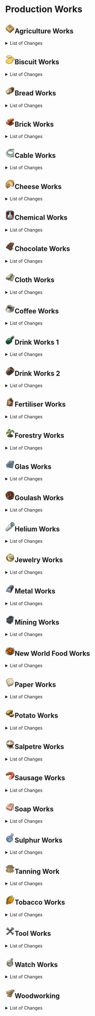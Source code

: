 # Production Works

## <img src="./doc/production_works/icon_ornamental_category_agriculture.png" alt="If you are reading this, there is an error." width="30" />Agriculture Works

<details><!-- List of Changes-->
<summary>List of Changes</summary>

- <details><!-- Some items for agriculture will be adapted. -->
  <summary>Some items for agriculture will be adapted.</summary>

  - <details><!-- Old world plant specialists -->
    <summary>Old world plant specialists</summary>

    - Cosmo Castelli, pioneer of agricultural science:
      - Has a new icon.
      - Only increases productivity by +50%.
      - Increases the required labour force by +50%.
      - Reduces the required number of modules by -25%.
      - Provides potato fertility.

    - Yvonne the Freedwoman:
      - Increases the required labour by +30%.
      - Reduces the required number of modules by -15%.
      - Provides grape fertility.
      - Affects all Old World crop farms.

    - Experienced planter:
      - Only increases productivity by +30%.
      - Increases the required labour force by +20%.
      - Reduces the required number of modules by -10%.
      - Provides hop fertility.
      - Affects all Old World crop farms.

    - Vegetable Farmer:
      - Increases productivity by +20%.
      - Increases the required labour force by +10%.
      - Reduces the required number of modules by -5%.
      - Provides pepper fertility.
      - Affects all Old World crop farms.

    - Cultivator:
      - Provides grain fertility.
      - Affects all useful plant farms in the Old World.

    - The following items will be removed:
      - Alexander Hancock, Father of the Potato.
      - Award-winning producer.
      - Sunny Settler.
      - Vintner.
      - Farmer.
      - Winemaker.
      - Arable farmer.
    </details>

  - <details><!-- New World Plant Specialists -->
    <summary>New World Plant Specialists</summary>

    - Dr Ali Al-Zahir, Botanical Director:
      - Increases productivity by +50% only.
      - Increases the required labour force by +50%.
      - Reduces the required number of modules by -25%.
      - Provides tobacco fertility.

    - Mrs Brown the farmer:
      - Increases the required labour by +30%.
      - Reduces the required number of modules by -15%.
      - Provides cotton fertility.
      - Affects all the New World's crop farms.

    - Soil Scientist:
      - Only increases productivity by +30%.
      - Increases the required labour force by +20%.
      - Reduces the required number of modules by -10%.
      - Provides cocoa fertility.
      - Affects all the New World's crop farms.

    - Farmer:
      - Increases productivity by +20%.
      - Increases the required labour force by +10%.
      - Reduces the required number of modules by -5%.
      - Provides rubber fertility.
      - Affects all New World crop farms.

    - Harvester:
      - Provides corn fertility.
      - Affects all New World crop farms.

    - The following items are removed:
      - Horticulturist Hermann.
      - Arborist.
      - Tree Surgeon.
      - Picker.
    </details>

  - <details><!-- Enbesa plant specialists -->
    <summary>Enbesa plant specialists</summary>

    - Calla Lily from the blooming desert:
      - Increases productivity by +50%.
      - Increases the required labour force by +50%.
      - Reduces the required number of modules by -25%.

    - Yebeba's Robust Greenhouse:
      - Increases productivity by +40%.
      - Increases the required labour force by +30%.
      - Reduces the required number of modules by -15%.
      - Provides hibiscus fertility.

    - Mosquito net:
      - Increases productivity by +30%.
      - Increases the required labour force by +20%.
      - Reduces the required number of modules by -10%.
      - Provides spice fertility.

    - Birdhouse:
      - Increases productivity by +20%.
      - Increases the required labour force by +10%.
      - Reduces the required number of modules by -5%.
      - Provides teff fertility.
    </details>

  - <details><!-- Animal specialists -->
    <summary>Animal specialists</summary>

    - Mark van der Mark, breeder of shepherd dogs:
      - Increases productivity by only +50%.
      - Increases the required labour force by +50%.
      - Reduces the required number of modules by -25%.
      - Does not produce any additional alpaca wool.

    - Rodrigo the Ranchero:
      - Increases productivity by +40%.
      - Reduces maintenance costs by -40%.
      - Does not produce any additional beef.

    - Cattle farmer:
      - Increases productivity by +30%.
      - Reduces labour costs by -30%.

    - Herdsman:
      - Increases productivity by +20%.
      - Reduces the labour force by -20%.
    </details>

  - <details><!-- Enbesa Animal specialists -->
    <summary>Enbesa Animal specialists</summary>

    - Loving herdsman:
      - Increases productivity by +30%.
      - Reduces the required number of modules by -25%.
      - Also contributes to the goat farm.

    - Pasture Expert:
      - Increases productivity by +20%.
      - Reduces the labour force by -20%.
      - Does not produce any additional goat milk.
    </details>

  - <details><!-- Agricultural machinery -->
    <summary>Agricultural machinery</summary>

    - The golden harvester of the future:
      - Is now called = Advanced Harvester.
      - Increases productivity by +50%.
      - Increases maintenance costs by +50%.
      - No longer produces gold.

    - Patented steel seed drill:
      - Is now called = Steel Wonder Plough.
      - Reduces labour by -25%.

    - Tilting plough:
      - Reduces the labour by -15%.

    - Coulter plough:
      - Has a new icon.
      - Reduces the labour by -10%.
    </details>

  - <details><!-- Veterinary medicine -->
    <summary>Veterinary medicine</summary>

    - A remedy:
      - Is now Legendary.
      - Is now produced by Nate in the Arctic.
      - If already identified, it can be researched further.
      - Increases productivity by +50%.

    - Celestial Anthrax Vaccine:
      - Reduces maintenance costs by -25%.

    - Animal antibiotics:
      - Increases productivity by +35%.
      - Reduces maintenance costs by -15%.

    - Vitamin supplements:
      - Has a new icon.
      - Increases productivity by +25%.
      - Reduces maintenance costs by -10%.
    </details>

  - <details><!-- Feeding places -->
    <summary>Feeding places</summary>

    - Fabulous feeding place:
      - Increases productivity by +40%.
      - Increases maintenance costs by +25%.

    - Beautiful feeding place:
      - Increases productivity by +35%.
      - Increases maintenance costs by +15%.

    - Feeding area:
      - Increases productivity by +25%.
      - Increases maintenance costs by +10%.
    </details>

  </details>

</details>

## <img src="./doc/production_works/icon_cookie.png" alt="If you are reading this, there is an error." width="30" />Biscuit Works

<details><!-- List of Changes-->
<summary>List of Changes</summary>

- ‘Biscuits’ are now made from flour + suet + eggs, + 1 of the following:
  - Citrus.
  - Cinnamon.
  - Jam.
  - Chocolate.

- A transition buff is active on the factories.
  - The factories produce without the new inputs.
  - The buff expires after 60 minutes.
  - During its duration, you should adapt your economy to the changes.

</details>

## <img src="./doc/production_works/icon_bread.png" alt="If you are reading this, there is an error." width="30" />Bread Works

<details><!-- List of Changes-->
<summary>List of Changes</summary>

- ‘Bread’ now requires ‘Salt’ to produce.
  - There is an alternative recipe that also uses olives.

- A transition buff is active on the factories.
  - The factories produce without the new inputs.
  - The buff expires after 60 minutes.
  - During its duration, you should adapt your economy to the changes.

- An industrial bakery is available (the same as in ‘Industrial Low Tier Production’, only slightly adapted).
  - The normal bakery can no longer benefit from electricity.
- An Industrial Mill is available (The same as in ‘Industrial Low Tier Production’, only slightly customised).
  - The normal mill can no longer benefit from electricity.

- Some items for bakeries will be customised.

  - Marie-Antoine, Patissier Royale:
    - Increases the input of flour by + 2/1.
    - Produces an additional 2/1 of the respective factory output.

  - Pâtissier Patrice:
    - Now additionally produces biscuits 1/5.

  - Cake artist:
    - Reduces the labour force by -30%.
    - No longer produces chocolate.

  - Baker:
    - No longer exchanges flour for wheat.
    - Increases productivity by +10%.
    - Reduces required labour by -10%.
    - Reduces maintenance costs by -10%.

</details>

## <img src="./doc/production_works/icon_bricks.png" alt="If you are reading this, there is an error." width="30" />Brick Works

<details><!-- List of Changes-->
<summary>List of Changes</summary>

- An industrial brickworks is available (the same as in ‘Industrial Low Tier Production’, only slightly adapted).
  - The normal brickworks can no longer benefit from electricity.

- The brickworks now needs coal to fire the bricks.
  - The Industrial Brickworks, on the other hand, needs electricity instead of coal.

- The concrete factory also needs ‘quartz sand’ for the reinforced concrete.

- A coal mine is provided as an early source of coal.
- A clay mine is provided as a late clay source.

- Some items for the brickworks/concrete works are adapted.

  - Francois Thorne, magnate of the construction industry:
    - Now produces 5/1 of the respective factory outputs instead of wood veneer.
    - Labour is no longer exchanged.
    - Now also affects Brickworks and Concrete Plants in the New World.

  - Gerhard the Architect:
    - Additionally reduces maintenance costs by -40%.
    - No more electricity is provided.

  - Foreman:
    - Additionally reduces labour by -30%.
    - Increases productivity by +30%.
    - No additional steel beams are produced.

</details>

## <img src="./doc/production_works/icon_electric_cable_3.png" alt="If you are reading this, there is an error." width="30" />Cable Works

<details><!-- List of Changes-->
<summary>List of Changes</summary>

- ‘Power cables’ can now be produced in the Old World.
- ‘Power cables’ have been added as a construction cost for some buildings.
- ‘Power cables’ are now required when crafting telephones, lifts and some of Nate's items.

- Some items for Light Bulb Factory / Phonograph Factory / Telephone Factory / Fan Factory will be adjusted.

  - Telephone and phonograph factories no longer count as carpentry workshops.

  - Prof Ram Devi, Head of Electricity:
    - Now generates 5/1 power cables instead of his previous additional one.
    - Now includes ‘Telephone Factory’ instead of ‘Chemical Factory: Film Reels’.

  - Johan the Inventor:
    - Now influences the same factories as Devi.
    - No longer exchanges wood veneer for planks.
    - Increases the input of glass / wood veneer / aluminium profiles by + 1/1 (input depends on the influenced factory)
    - Produces 1/1 of the respective factory output additionally.

  - Science genius:
    - Now influences the same factories as Devi.
    - Increases productivity by +30%.
    - No additional filaments are produced.
    - No more labour is exchanged.

  - Physicist:
    - Now influences the same factories as Devi.

  - Electrician:
    - You now influence the same factories as Devi.

</details>

## <img src="./doc/production_works/icon_sheep_cheese.png" alt="If you are reading this, there is an error." width="30" />Cheese Works

<details><!-- List of Changes-->
<summary>List of Changes</summary>

- ‘Cheese’ now requires ‘Salt’ for production.
  - There is an alternative recipe that uses additional herbs.

- An Industrial Dairy is available (The same as from ‘Industrial Low Tier Production’, only slightly adapted).
- An industrial cheese dairy is available (the same as in ‘Industrial Low Tier Production’, only slightly adapted).
  - The normal cheese dairy can no longer benefit from electricity

- When the mod **Milk from Cattle Farm (Lion053)** is active:
  - The New World Cattle Farm now produces milk without electricity, even if the ‘Rise of the New World’ DLC is active

- Some items for cheese dairies will be adjusted.

  - The thermometer items now affect the cheese dairies.

  - ‘Kitchen assistant’ became ‘Cheese master Manuela’
    - She increases the input of milk by + 2/1.
    - She produces an additional +2/1 cheese.

</details>

## <img src="./doc/production_works/icon_multifactory_chemistry_sa.png" alt="If you are reading this, there is an error." width="30" />Chemical Works

<details><!-- List of Changes-->
<summary>List of Changes</summary>

- ‘Paints and colours’ now require resin + ethanol + pigments for production.
  - Pigments are now produced directly in the ore mine (ores are no longer required in the game).
  - The ‘Laboratory: Pigments’ has now become ‘Chemical Factory: Paints and Colours’.
    - It requires rubber + ethanol + pigments.

- The ‘Laboratory: Fire Extinguisher’ has now become ‘Arsenal: Fire Extinguisher’.

- ‘Lemonade’ is now produced without ‘Saltpetre’.

- ‘Souvenirs’ now require ‘Celluloid’ instead of ‘Cotton’ and ‘Camphor’.

- ‘Typewriters’ now also require ‘Celluloid’.

- ‘Toys’ now also require ‘Celluloid’.

- ‘Billiard tables’ now additionally require ‘varnish and colours’.

- ‘Electric motors’ are now produced without ‘celluloid’.

- ‘Fans’ now also require ‘Celluloid’.

- ‘Scooters’ now also require ‘Aluminium profiles’.

- The ‘Mineralogist’ item now also produces ‘Pigments’.

- The production quantity ratios have been adjusted.

- Some items for chemical factories / production lines / manufactories will be adjusted.

  - Get rich quicker, Volume VIII: Get rid of the sand in the gears!
    - Is now called = Operating instructions: Optimised processes.
    - Affects all chemical plants/production lines/manufactories
    - Increases productivity by +50%.
    - Reduces labour by -25%.
    - Reduces maintenance costs by -25%.

  - Double redundancy:
    - Is now called = operating instruction: failover.
    - Affects all chemical plants/production lines/manufactories
    - Increases productivity by +40%.
    - Increases maintenance costs by +40%.
    - Increases the probability of fire by +40%.

  - Get rich quicker, Volume IV: Night operation:
    - Now means = operating instructions: night shift.
    - Affects all chemical plants/production lines/manufactories
    - Increases productivity by +30%.
    - Increases the labour force by +30%.
    - Increases the probability of rebellion by +30%.

  - Re-merge:
    - Influences All Chemical Factories
    - Increases productivity by +40%.
    - Increases the labour force by +20%.
    - Increases maintenance costs by +20%.
    - Produces an additional 1/4 of the respective factory output.

  - The following items will be removed:
    - Get Rich Quicker, Volume VII: Machine Men
    - Get Rich Quicker, Volume IV: No Crap
    - Get rich quicker, Volume IX: Performance pays off

</details>

## <img src="./doc/production_works/icon_chocolate.png" alt="If you are reading this, there is an error." width="30" />Chocolate Works

<details><!-- List of Changes-->
<summary>List of Changes</summary>

- Investors now need ‘pralines’ instead of ‘chocolate’
  - ‘Chocolates’ are made from ‘Chocolate’ + ‘Jam’ + ‘Honeycomb’ (formerly ‘Beeswax’) + ‘Rum’.

- ‘Atole’ now also requires ‘Cinnamon’ + ‘Chocolate’

- Some items for Chocolate Factory / Ice Cream Factory / Atole Factory will be adjusted.

  - Telephone and Phonograph factories no longer count as carpentry workshops.

  - Gennaro Garibaldi, Her Majesty's Chocolatier:
    - Now affects Chocolate Manufactory.
    - Now influences Atole Factory.
    - No longer influences Kitchen.
    - Increases the input of cocoa / chocolate by + 1/1 (input depends on the influenced factory)
    - Produces 1/1 of the respective factory output additionally.

  - Charlotte the chocoholic:
    - Now influences chocolate factory.
    - Now influences Atole factory.
    - No longer affects Kitchen.
    - Also reduces maintenance costs by -40%.

  - Quality Chocolatier:
    - Now affects Ice Cream Factory.
    - Now affects Chocolate Factory.
    - Now affects Atole Factory.
    - Additionally reduces maintenance costs by -30%.
    - Additionally increases productivity by +30%
    - No longer exchanges inputs.
    - No longer produces additional goods.

</details>

## <img src="./doc/production_works/icon_cloth.png" alt="If you are reading this, there is an error." width="30" />Cloth Works

<details><!-- List of Changes-->
<summary>List of Changes</summary>

- New product ‘woollen fabric’, is made from wool/alpaca wool.
  - ‘Wool fabric’ is now required for the manufacture of various products.
    - Work clothes.
    - Suits (Mod).
    - Uniforms (Mod).
    - Toys.
    - Ponchos

- New product ‘Sewing thread’, made from flax/alpaca wool.
  - ‘Sewing thread’ is now necessary for the production of various products.
    - Work clothes.
    - Sails.
    - Suits (Mod).
    - Uniforms (mod).
    - Fur coats.
    - Leather boots.
    - Tailored suits.
    - Toys.
    - Ponchos.
    - Melons.
    - Costumes.
    - Footballs.
    - Robes.
    - Carpets.
    - Chronicles.

- A transition buff is active on the factories.
  - The factories produce without the new inputs.
  - The buff expires after 60 minutes.
  - During its duration, you should adapt your economy to the changes.

- Sails are now made from linen.
  - Linen is made from hemp in the Old World (Jacob's linen weaving mill is adapted)

- The needs of the population are adapted.
  - Farmers need wool instead of work clothes.
  - Craftsmen need work clothes instead of fur coats.
  - Fur coats are now a quality of life need for craftsmen.
  - Melons are now a quality of life need for artisans.
  - Investors now also need fur coats.
  - Tailor-made suits are now a quality of life need for investors.
  - Artistas now need additional costumes.

- Some items for clothing will be customised.

  - Looms
    - Now only affects cloth producers, not cloth consumers.

  - Cristobal Taffeta, Czar of Fashion:
    - Now only creates ‘custom suits’ 1/5 extra.

  - Mariana the Master Stylist:
    - Now generates ‘work clothes’ 1/5.
    - When Jacob's ‘Suits’ are in play, they are generated in addition to ‘Workwear’.
      - Both then run at 1/10.

  - Modiste:
    - Wool cloth is swapped for cotton cloth.

  - Hatter:
    - +1 ‘Felt’ is consumed.
    - Produce +1 ‘Melons’.
    - No more felt is exchanged for wool.

  - Lady Jane Smythe, Queen of Haute Couture:
    - Now influences dressmaker's shop instead of costume shop.
    - Also influences embroidery.
    - Now only produces ‘Costumes’ 1/5 additionally.

  - Lily the Fashion Designer:
    - Increases productivity by +40%.
    - Now produces ponchos at 1/5.
    - Additionally affects embroidery.
    - Now only creates ‘Costumes’ 1/5 extra.
    - No longer reduces the required labour force.

  - Couturière:
    - Wool fabric is exchanged for linen.

  - Costume Maker:
    - Increases productivity by +30%.
    - Now produces cotton fabric 1/5.
    - Now also influences the tailoring business.
    - No longer exchanges cotton fabric for wool.

  - Franke the fashion guru:
    - Now exchanges ‘cotton fabric’ for ‘woollen fabric’.
    - Now swaps ‘skins’ for

</details>

## <img src="./doc/production_works/icon_coffe_cup.png" alt="If you are reading this, there is an error." width="30" />Coffee Works

<details><!-- List of Changes-->
<summary>List of Changes</summary>

- There are now 2 different types of coffee.
  - ‘Coffee (light roast)’ is roasted in the New World. It is consumed by the local population.
  - ‘Coffee (Dark Roast)’ is roasted in the Old World. It is consumed by the local and Arctic population.

- A transition buff is active on the factories.
  - The factories produce without the new inputs.
  - The buff expires after 60 minutes.
  - During its duration, you should adapt your economy to the changes.

- Coffee roasters now have a running time of 120 seconds. Every cycle, 4 tonnes of coffee beans/malt + 1 cotton cloth/wool = 4 tonnes of coffee.

- With **Coffee and Tobacco in Enbesa (Taludas)**, 4 tonnes of coffee beans +1 linen = 4 tonnes of coffee. However, the New World variety.
  - The elders now consume coffee as a luxury.

- Some items are adjusted for coffee.

  - Fernando de Faro, coffee lover:
    - Influenced houses give 5 influence.
    - Coffee gives +10 income, +10 happiness and +2 population.
    - Now reduces the consumption of coffee by 50%.
    - All changes are only active if Faro is unique.

  - Marco de la Mocha, sommelier of coffee:
    - Instead of 1/2 coffee beans, he now produces 1/1 of the respective roaster.

  - Cecilia the coffee engineer:
    - Now reduces the required labour by -20%.
    - She no longer produces additional chocolate.

  - Bean Grinder:
    - Now reduces the required maintenance cost by -30%.
    - No longer replaces labour.

  - Cola Mola Wola machine:
    - Now produces 1/5 lemonade instead of coffee.

</details>

## <img src="./doc/production_works/icon_beer_2.png" alt="If you are reading this, there is an error." width="30" />Drink Works 1

<details><!-- List of Changes-->
<summary>List of Changes</summary>

- An industrial distillery is available (the same as in ‘Industrial Low Tier Production’, only slightly adapted).
  - The normal distillery can no longer benefit from electricity.
- An Industrial Beer Brewery is available (The same as from ‘Industrial Low Tier Production’, only slightly customised).
  - The normal brewery can no longer benefit from electricity.

- Schnapps and Beer now need clay **OR** glass to produce.
  - A clay sink has been added for the farmers' Schnapps production. It is placed on a clay deposit and can be upgraded to a clay pit from worker onwards.
  - As before, glass will only be unlocked from craftsmen onwards, until then clay must be used.
  - Recipes with glass are available for the new world when **Jakobs New World Cities** is active.

- Schnapps in the new world is now made from bananas instead of potatoes.
- Beer in the new world now uses herbs instead of grain.

- Mezcal has been replaced by liqueur.
  - Liqueur is made from brandy + sugar + citrus fruits.

- Beer is now also consumed as a luxury by engineers and investors.
  - The consumption of labourers and craftsmen has been reduced.

- Some items for liquor and beer have been adjusted.

  - Brew kettle:
    - Epic only gives +40% productivity.
    - Rare only gives +35% productivity.
    - Unusual only gives +25% productivity.

  - Brother Hilarius, master of the art of brewing:
    - No longer influences distilleries.
    - Increases the consumption of hops and herbs by +2/1.
    - Produces an additional 2/1 beer.
    - No longer produces rum.

  - Master Brewer Bill:
    - No longer affects distilleries.
    - No longer reduces the risk of riots.
    - No longer supplies electricity.
    - Increases productivity by +40%.
    - Now produces rum 1/5

  - Award-winning brewer:
    - Increases productivity by +30%.

  - Sir Lewis Brindley, chemist with brains:
    - Increases consumption of potatoes, bananas and booze by +2/1.
    - Produces 2/1 more schnapps/liquor.

  - Distiller:
    - Is now Epic.
    - No longer affects a brewery.
    - Increases productivity by +40%.
    - Now produces 1/5 ethanol.

  - Moonshiner:
    - Is now Rare.
    - Only affects distilleries and liqueur factories.
    - Reduces the labour force by -30%.

  - Enbesan Envoy:
    - Influences hacienda breweries instead of mezcal dispensaries.

</details>

## <img src="./doc/production_works/icon_flotsam.png" alt="If you are reading this, there is an error." width="30" />Drink Works 2

<details><!-- List of Changes-->
<summary>List of Changes</summary>

- Rum, sparkling wine and cognac now require barrels for production.
- Cooperages have been added for the Old and New World.
  - Barrels are made from planks + steel.
    - Alternatively, you can use cherry wood planks or wanza planks to get more barrels per cycle.

- Rum is now also consumed by investors as a luxury.
  - Consumption by craftsmen and engineers has been reduced.

- Cognac has been given a new icon.

- Some items for sparkling wine / rum / cognac have been adjusted.

  - Brewing kettles:
    - Now also affects Cognac Manufactory

  - Mme Elise ‘the nose’ Bouquet:
    - Increases the consumption of grapes/sugar cane/potatoes by +2/1.
    - Produces an additional 2/1 of the respective factory output.

  - Sommelier Raymond:
    - Now produces Mezcal 1/5.

  - Respected oenologist:
    - Increases productivity by +30%.
    - Reduces the labour force by -30%.

</details>

## <img src="./doc/production_works/icon_fertilizer_good.png" alt="If you are reading this, there is an error." width="30" />Fertiliser Works

<details><!-- List of Changes-->
<summary>List of Changes</summary>

- ‘Dung’ now also requires ‘potash’ for production.
  - Potash is made from wood in an ash house.

- Some dung items will be adjusted.

  - The ‘farmer's dolt’ cigar roller:
    - Is now called = superphosphate fertiliser.
    - Has a new icon.
    - Increases productivity by +100%.
    - Increases the required modules by +50%.
    - No longer produces cigars.

  - Superphosphate fertiliser:
    - Is now called = artificial fertiliser.
    - Has a new icon.

  - Artificial fertiliser:
    - Is now called = wood ash.
    - Has a new icon.

  - Wood ash:
    - Is now called = Simple fertiliser.
    - Has a new icon.

</details>

## <img src="./doc/production_works/icon_fertile_lands.png" alt="If you are reading this, there is an error." width="30" />Forestry Works

<details><!-- List of Changes-->
<summary>List of Changes</summary>

- Caribou meat’ is now called = ‘vanision’
- ‘Bear furs’ are now called = ‘Exotic furs’

- All forestry operations now require 80% of their radius as free area to produce at 100%.
  - This can lead to a drop in production for existing hunting lodges and charcoal burners!

- <details><!-- Some items for forestry will be adjusted. -->
  <summary>Some items for the forestry will be customised</summary

  - <details><!-- Lumberjack / charcoal burner items -->
    <summary>Lumberjack / Charcoal Burner Items</summary>

    - Ursula Green, guardian of the forests:
      - No longer reduces forest areas.
      - No longer affects a hunting lodge.
      - Produces 1/5 resin.

    - Miss Rodriguez the Conservationist:
      - Reduces the labour force by -40%.
      - No longer produces cotton.

    - Park Keeper:
      - Now additionally influences all lumberjack huts.
      - Produces 1/5 hides instead of rubber.

    - Sawing
      - Vincent sawing machine:
        - Increases productivity by +40%.
        - Reduces the required forest area by -25%
        - Now also affects all charcoal mills.

      - Two-man saw:
        - Reduces the required forest area by -15%
        - Now also affects all charcoal burners.

      - Bow saw:
        - Reduces the required forest area by -10%
        - Now also affects all charcoal burners.
    </details>

  - <details><!-- Hunting cabin Items -->
    <summary>Hunting cabin items</summary>

    - Steen, the wild frontiersman:
      - Is now Legendary.
      - Increases productivity by +50%.
      - Produces 1/5 game meat instead of beef.

    - Experienced Huntress:
      - Is now Epic
      - Increases productivity by +40%.
      - Reduces the labour force by -40%
      - No longer produces wool.

    - Trapper:
      - Is now Rare
      - Increases productivity by +30%.
      - Now produces an additional 1/5 wool.

    - Poacher:
      - Is now Uncommon
      - Increases productivity by +20%.

    - Elinor the Deer Pusher:
      - Now only affects the Jaguar Hunting Lodge (Requires the mod ‘Mayabeque’)
      - Now produces an additional 1/1 hides.

    - Traps:
      - Marten Mutilator:
        - Reduces the required forest area by -25%
        - No longer reduces required labour.

      - Trapping iron:
        - Reduces the required forest area by -15%
        - No longer reduces the required labour force.

      - Trap:
        - Reduces the required forest area by -10%
    </details>

  - <details><!-- Orchard Items -->
    <summary>Orchard Items</summary>

    - Pollination method:
      - Increases productivity by +50%.
      - Increases labour by +50%.
      - No longer reduces forest area.

    - Cross-species transplantation:
      - Increases productivity by +40%.
      - Reduces maintenance costs by -40%.
      - No longer reduces forest area.

    - Optimised pruning:
      - Increases productivity by +30%.
      - Reduces labour costs by -30%.
      - No longer reduces forest area.

    - The following items will be removed:
      - Get rich quicker, Volume I: No damage for profit
      - Get rich quicker: Volume II: Is the banana really crooked?
      - Get Rich Quicker, Volume III: Practical Polyculture

    - Pruning shears:
      - Teutonic technical cutting tool:
        - Reduces required forest area by -25%
        - Now affects all tree nurseries.

      - Druid's Sickle:
        - Increases productivity by +35%
        - Reduces the required forest area by -15%
        - Now affects all nurseries.

      - Industrial Hippe:
        - Increases productivity by +25%
        - Reduces the required forest area by -10%
        - Now affects all tree nurseries.
    </details>

  - <details><!-- Zoo / Museum Buffs -->
    <summary>Zoo / Museum Buffs.</summary>

    - Park: Miombo woodlands:
      - Only affects all lumberjack huts and all charcoal kilns.

    - Park: Rainforest:
      - Now only affects all lumberjack huts and all charcoal kilns.
      - Reduces the required forest area by -10%.

    - Exhibition: Origin of Mankind:
      - Only affects all Fishing Huts, Hunting Huts and orchards.
      - Reduces the required forest area by -10%.

    - Exhibition: Bronze Age:
      - Only affects all quarries and all orchards.
      - Reduces the required forest area by -10%.
      </details>

  </details>

</details>

## <img src="./doc/production_works/icon_glass.png" alt="If you are reading this, there is an error." width="30" />Glas Works

<details><!-- List of Changes-->
<summary>List of Changes</summary>

- Glass’ now also requires “potash” and “coal”.
  - Potash is produced from wood in an ash house.

- A transition buff is active on the factories.
  - The factories produce without the new inputs.
  - The buff expires after 60 minutes.
  - During its duration, you should adapt your economy to the changes.

- An advanced glassworks is available (the same as from ‘Industrial Low Tier Production’, only slightly adapted).
- The Advanced Glassworks requires ‘Soda’ instead of ‘Potash’
  - Soda ash is made from salt, sulphur, coal and lime.
    - Sulphur is a new product that can be obtained from sulphur roasters that are built next to mines.
    - Lime is a name change from cement.
      - Lime is now produced as a by-product of pearl farming.
    - Salt can now be extracted in the old world.
- The Advanced Glassworks requires electricity instead of coal

- Shampoo, lemonade and perfume now require additional glass for production.

- Light bulbs are now a quality of life requirement for workers' and craftsmen's row houses (Jacob's Mod building).
- Glasses are now a quality of life requirement for craftsmen.

- Some items for spectacles / glass are customised.

  - Combustion chemist:
    - Now also influence glassworks.

  - Glassblower items:
    - No longer affect glassworks.

  - Gerhard Fuchs, from the patented eyeglass:
    - No longer makes pocket watches in addition.
    - Now exchanges brass for wood veneer.

  - Optometrist Otto:
    - No longer manufactures any additional glass.
    - Reduces the labour force by -40%.

</details>

## <img src="./doc/production_works/icon_goulash.png" alt="If you are reading this, there is an error." width="30" />Goulash Works

<details><!-- List of Changes-->
<summary>List of Changes</summary>

- ‘Goulash’ now also requires ‘Potatoes’ and ‘Herbs’ for production.
- ‘Sardines’ (mod product by Jakob) now also requires ‘Herbs’ for production.
- ‘Seafood Stew’ from the Old World (mod by Jakob) now also requires ‘Herbs’ to produce.
  - Herbs can now be grown in the Old World.

- An industrial cattle farm is available (the same as from ‘Industrial Low Tier Production’, only slightly adapted).
- The cattle farm now has a runtime of 60 seconds.

- Tinned meat is a quality of life requirement for workers.
- Investors now consume goulash.

- Some items for goulash/preserved meat will be adjusted.

  - Marcel Forcas, cook for celebrities:
    - Only increases productivity by +50%.
    - Also affects the cuisine for Old World Seafood Stew (mod by Jakob)
      - Swaps calamari for fish.
      - No longer produces additional sausages.

  - Recipe Archivist:
    - Now swaps beef for reindeer meat.
    - Additionally produces 1/4 Pemmican.

  - Mrs Mayson, Luminary of Housekeeping:
    - Now trades iron for glass.
    - Produces an additional 1/5 tinned meat

  - Michel the Star Chef:
    - Increases productivity by +40%.
    - Swaps goulash for seafood stew.
    - Produces an additional 1/2 tinned meat
    - Also influences the fish tin factory (mod by Jakob)
      - Swaps fish for calamari.

</details>

## <img src="./doc/production_works/icon_helium.png" alt="If you are reading this, there is an error." width="30" />Helium Works

<details><!-- List of Changes-->
<summary>List of Changes</summary>

- Helium extractors are now built on oil wells and no longer on mine sites.
  - Existing extractors will continue to run on mine sites, but new extractors will only fit on oil wells.
  - Helium extractors no longer require clay.

- Refrigerators use helium instead of arctic gas.
- Fire extinguishers now need additional helium.

</details>

## <img src="./doc/production_works/icon_jewelry.png" alt="If you are reading this, there is an error." width="30" />Jewelry Works

<details><!-- List of Changes-->
<summary>List of Changes</summary>

- Wooden jewellery is added as a luxury necessity for farmers, workers and craftsmen.
  - Wooden jewellery is made from wood

- Jewellery is added as a Lxusu need for Engineers.
  - The production chain for jewellery will be moved from investors to engineers.

- Some items for wooden jewellery/jewellery will be adjusted.

  - Glassblower:
    - Now affects all jewellery workshops (wooden jewellery).
    - Increases productivity by +40%.
    - Increases maintenance rates by +25%.
    - Craftsmen are required as labour.
    - An additional 1/1 glass is consumed.
    - An additional 1/1 wooden jewellery is produced.

  - François Strindberg, Jeweller of the Crown:
    - No longer reduces beads to 0/1.
    - Produces pocket watches only 1/5.
    - Increases maintenance costs by +25%.
    - Increases labour by +25%.

  - Goldsmith Gilbert:
    - Is now called = Illustrated Gemologist.
    - Increases productivity by +40%.
    - Increases the consumption of pearls by 1/1.
    - Creates an additional 1/1 jewellery
    - No longer exchanges gold ingots for gold ore.

  - Illustrated Gemologist:
    - Is now called = Goldsmith Gilbert.
    - Increases productivity by +30%.
    - Reduces the labour force by -30%.
    - No longer exchanges gold ingots for gold ore.

</details>

## <img src="./doc/production_works/icon_steel.png" alt="If you are reading this, there is an error." width="30" />Metal Works

<details><!-- List of Changes-->
<summary>List of Changes</summary>

- An advanced steel mill is available (the same as in ‘Industrial Low Tier Production’, only slightly adapted).
  - The normal steel mill no longer benefits from electricity.

- An Advanced Blast Furnace is available (The same as in ‘Industrial Low Tier Production’, only slightly customised).
  - The normal blast furnace no longer benefits from electricity.

- The steel mill now needs coal to form steel beams.
  - The Advanced Steel Mill needs electricity instead of coal.

- The canning factory now needs steel instead of iron for production.

- The light bulb factory now needs additional steel for production.

- The telephone factory now needs additional steel for production.

- The brass smelter now needs additional coal for production.

- The aluminium smelter now needs electricity instead of coal for production.

- ‘Motors’ are now called ‘electric motors’
- ‘Steam engines’ are now called ‘motors’

- Some items for the metal industry will be customised.

  - Bruno Ironbright, Engineer Titan:
    - Provide electricity.
    - Produces only 1/5 of the respective factory output additionally.
    - No longer affects fan factories.
    - Affects all motor factories.

  - Dario the Mechanical Engineer:
    - Increases productivity by +40%.
    - Reduces the labour force by -20%.
    - Now produces 1/5 additional engines.
    - No longer exchanges steel for iron ore.

  - Susannah the Steam Engineer:
    - Is now called = Susannah the Engineer.
    - Increases productivity by +40%.
    - Reduces the labour force by -40%.
    - Now also affects the motor scooter factory.
    - Now affects all engine factories.
    - No longer exchanges steam engines for filaments.
    - No longer produces additional light bulbs.

  - Steam Engineer:
    - Is now called = Engineer.
    - Increases productivity by +30%.
    - Reduces maintenance costs by -30%.
    - Now also affects the motor scooter factory.
    - Now affects all engine factories.
    - No longer produces additional high wheels.

  - Machinist:
    - Now also influences the motor scooter factory.
    - Now affects all engine factories.

  - Combustion Chemist:
    - Now affects all smelters.
    - No longer increases productivity.

  - Crucible:
    - Now affects all smelters.

  - Henri Zanchi, Man of Steel:
    - Now additionally affects all smelters.
    - No longer reduces maintenance costs.
    - No longer reduces labour.

  - Master of the Forges:
    - Now additionally affects all smelters.
    - Reduces labour by -40%.

  - Steel-Eyed Steelsmith:
    - Now additionally affects all smelters.
    - No longer reduces maintenance costs.

</details>

## <img src="./doc/production_works/icon_mineral_desposits.png" alt="If you are reading this, there is an error." width="30" />Mining Works

<details><!-- List of Changes-->
<summary>List of Changes</summary>

- Dynamite stores are available. These can be found in the ‘Materials’ tab (for boards, bricks, windows, etc.)
  - Dynamite depots can be placed next to mines and pits.
  - Dynamite depots consume dynamite and allow nearby mines and pits to produce more resources.

- ‘Quartz pits’ are now called ‘sand works’.

- <details><!-- Some items for mining will be customised. -->
  <summary>Some items for mining will be customised</summary

  - Mining lifts
    - Additionally affects all Arctic Mines.

  - Explosives Items
    - Additionally affect all Arctic Mines.

  - Drilling Machines
    - No longer affect the Bauxite Mine.
    - No longer affects the Cement Mine.

  - Indestructible Gas Pump
    - Increases productivity by +50%.
    - Reduces the probability of explosion by -25%.
    - Now additionally only produces helium 1/5.

  - <details><!-- Excavators -->
    <summary>Excavators</summary>

    - Ore excavator:
      - Produces an additional 1/4 coal.
      - Produces an additional 1/4 iron.
      - Produces an additional 1/4 sand.

    - Extra ore excavator:
      - Produces an additional 1/4 copper.
      - Produces an additional 1/4 Zinc.
      - Produces an additional 1/4 cement.

    - High-yielding Archangel:
      - Produces an additional 1/4 bauxite.
      - Produces an additional 1/4 ore.

    - All excavators:
      - Are no longer consumable items.
      - Additionally affects all Open Pit Mines.
      - Additionally affect all Arctic Mines.
      - No longer increase productivity.
      - Cannot be used with other excavators in a chamber of commerce.
    </details>

  - <details><!-- Geological specialists -->
    <summary>Geological specialists</summary>

    - Steven MacLeod, geological surveyor:
      - Produces only copper and zinc 1/5 more.
      - Increases labour by +25%.
      - Increases maintenance costs by +25%.
      - No longer affects saltpetre plants.
      - No longer affects sand works.

    - Grigor the Geologist:
      - No longer provides electricity.
      - Increases productivity by +40%.
      - Additionally produces cement and sand 1/5.
      - Increases the labour force by +20%.
      - Increases maintenance costs by +20%.
      - No longer affects saltpetre plants.
      - No longer affects sand works.

    - Quarry Master:
      - Produces additional iron 1/5.
      - Increases the labour force by +15%.
      - Increases maintenance costs by +15%.
      - No longer affects saltpetre works.
      - No longer affects sand works.

    - Stonecutter:
      - Is now = Linda MacLeod, coast surveyor.
      - Is Legendary.
      - Is a Hafemeisteri item.
      - Increases productivity by +50%.
      - Produces an additional 1/5 goose feather.
      - Influences all saltpetre factories.
      - Influences all sand works.
      - Influences all salt works.

    - Driller:
      - Is now called = Coastal Explorer.
      - Is Epic.
      - Is a Hafemeisteri item.
      - Increases productivity by +40%.
      - Reduces the labour force by -40%.
      - Affects all saltpetre factories.
      - Influences all sand works.
      - Affects all salt works.
    </details>

  - <details><!-- Mining specialists -->
    <summary>Mining Specialists</summary>

    - Jörg von Malching, augur of the Aurum:
      - Now only produces gold ore 1/30.
      - Increases productivity by only +50%.

    - Micaela the Mining Engineer:
      - Increases productivity by +40%.
      - Reduces the probability of explosion by -40%.
      - Reduces the probability of fire by -40%.
      - No longer reduces maintenance costs.
      - No longer reduces labour costs.

    - First class sapper:
      - Increases productivity by +30% only.
      - Reduces maintenance costs by -30%.
      - Reduces labour costs by -30%.
    </details>

</details>

## <img src="./doc/production_works/icon_fried_bananas.png" alt="If you are reading this, there is an error." width="30" />New World Food Works

<details><!-- List of Changes-->
<summary>List of Changes</summary>

- The Hacienda spice farm has a running time of 60 seconds.

- The Hacienda chilli sauce factory also requires salt for production.
  - A salt works for the New World is available.

- The Tortilla Bakery requires additional herbs and salt for production.
  - When Taluda's ‘Burrito Boom’ is active, the Guacamole Kitchen needs herbs and salt instead of the Tortilla Bakery.
  - When Jacob's ‘New World Cities’ is active, the Tortilla Bakery uses Flour instead of Corn/Tortilas.

- The kitchen (Baked Banana) requires additional salt for production.

- The Jalea kitchen requires additional palm oil for production.
  - Palm oil is produced in a tree nursery.
  - When Jakobs ‘New World Cities’ is active, the Jalea kitchen uses flour instead of corn.

- Seafood stew can now be produced in the New World.
  - Seafood stew is made with calamari, potatoes, herbs and chilli sauce.
  - Obreros and Artistas now also consume Seafood Stew.

- A transition buff is active on the factories.
  - The factories produce without the new inputs.
  - The buff expires after 60 minutes.
  - During its duration, you should adapt your economy to the changes.

- Some items will be customised for the New World food industry.

  - Master confectioner:
    - Is now called = Icnoyotl Savor, Banana Queen.
    - Is now Legendary.
    - Increases the consumption of bananas by 1/1.
    - Produces an additional 1/1 of the respective factory output.
    - Affects Kitchen (Baked Bananas).

  - Tlayolotl Savor, Corn King:
    - Increases the consumption of corn by 1/1.
    - Produces an additional 1/1 of the respective factory output.
    - No longer exchanges corn for bananas.
    - Also affects Jalea Cuisine.
    - Additionally affects Hacienda Atole factory.

  - Kantyi from the Quinoa:
    - Increases productivity by +40%.
    - Additionally affects Kitchen (Baked Bananas).
    - Also affects the Hacienda chilli sauce factory.
    - No longer exchanges labour.

  - Mole-Meister:
    - Reduces maintenance costs by -30%.
    - Additionally affects Kitchen (Baked Bananas).
    - Also affects Jalea Kitchen.
    - Additionally affects Hacienda Chilli Sauce Factory.
    - Does not exchange beef for fish oil.

  - Master of Spices:
    - Is now Legendary
    - Increases the consumption of spices by 1/1.
    - Produces 1/1 of the respective factory output additionally.
    - Affects Teff Mill.
    - Affects Hacienda Chilli Sauce Factory.

  - Aaden Issack, world-famous Enbesan chef:
    - Increases consumption of lobster and calamaes by 1/1.
    - Produces an additional 1/1 of the respective factory output.
    - No longer reduces maintenance costs.
    - Does not exchange lobsters for sanga cows.

</details>

## <img src="./doc/production_works/icon_paper.png" alt="If you are reading this, there is an error." width="30" />Paper Works

<details><!-- List of Changes-->
<summary>List of Changes</summary>

- Paper mills now require additional sulphur for production.
  - Sulphur can be mined in pits in Enbesa.

- A transition buff is active on the factories.
  - The factories produce without the new inputs.
  - The buff expires after 60 minutes.
  - During its duration you should adapt your economy to the changes.

- Some items for paper production will be adjusted.

  - Wahenoor the paper mill expert:
    - Increases maintenance costs by +40%.
    - Increases the labour force by +40%.

</details>

## <img src="./doc/production_works/icon_potatoes.png" alt="If you are reading this, there is an error." width="30" />Potato Works

<details><!-- List of Changes-->
<summary>List of Changes</summary>

- Potatoes are now consumed by farmers, labourers and craftsmen.
- Potatoes are now also needed for the production of goulash.

</details>

## <img src="./doc/production_works/icon_niter.png" alt="If you are reading this, there is an error." width="30" />Salpetre Works

<details><!-- List of Changes-->
<summary>List of Changes</summary>

- The alpaca farm no longer produces saltpetre when it receives electricity
  - There is now a saltpetre mine in the new world.

- Cannons now require additional gunpowder for production.
  - Gunpowder is made from saltpetre and coal.
  - A saltpetre smelter has been added as an early source of saltpetre.
    - It consumes dung, lime and potash.
      - Potash is made from wood in an ash house.
      - Dung is produced by animal farms in the vicinity of the saltpetre hut.
      - Lime is a renaming of cement.

</details>

## <img src="./doc/production_works/icon_meat_sausage.png" alt="If you are reading this, there is an error." width="30" />Sausage Works

<details><!-- List of Changes-->
<summary>List of Changes</summary>

- ‘Sausage’ now requires ‘Salt’ for production.
  - There is an alternative recipe that also uses potatoes.

- A transition buff is active on the factories.
  - The factories produce without the new inputs.
  - The buff expires after 60 minutes.
  - During its runtime you should adapt your economy to the changes.

- An industrial sausage factory is available (the same as in ‘Industrial Low Tier Production’, only slightly adapted).
  - The normal sausage factory can no longer benefit from electricity.
- An industrial pig farm is available (the same as in ‘Industrial Low Tier Production’, only slightly adapted).

- Some items for butcher's shops are adjusted.

  - Maxime Graves, Delicatesseur Extraordinaire:
    - Now produces an additional 1/4 goulash.
    - If ‘Cattle need to be butchered’ is active, 1/2 beef is produced instead of goulash.

  - Chantelle the Gourmet:
    - Now produces an additional 1/5 hides.
    - If ‘Hides’ are available in the game, they will be produced instead of hides.

  - Master Butcher:
    - Produces 1/5 tallow.

</details>

## <img src="./doc/production_works/icon_soap_2.png" alt="If you are reading this, there is an error." width="30" />Soap Works

<details><!-- List of Changes-->
<summary>List of Changes</summary>

- Seife“ erfordert jetzt auch ‚Pottasche‘.

- A transition buff is active on the factories.
  - The factories produce without the new inputs.
  - The buff expires after 60 minutes.
  - During its duration, you should adapt your economy to the changes.

- Eine erweiterte Kochanlage ist verfügbar (dieselbe wie in „Industrial Low Tier Production“, nur leicht angepasst).
- Die fortgeschrittene Siedeanlage benötigt „Soda“ anstelle von „Pottasche“.
  - Soda wird aus Salz, Schwefel, Kohle und Kalk hergestellt.
    - Schwefel ist ein neues Produkt, das aus Schwefelröstern gewonnen werden kann, die in der Nähe von Minen gebaut werden.
    - Kalk ist eine Namensänderung von Zement.
    - Salz kann nun in der alten Welt gewonnen werden.

- Eine fortgeschrittene Wasenmeisterei ist verfügbar (dieselbe wie in „Industrial Low Tier Production“, nur leicht angepasst).
- Eine fortgeschrittene Schweinefarm ist verfügbar (wie in der „Industriellen Niederrangigen Produktion“, nur leicht angepasst).

- Einige Seifenartikel sind angepasst.

  - Hervé Savonne, Erfinder der Zahnpasta:
    - Produziert jetzt ein zusätzliches 1/5 Schmiermittel.
    - Beeinflusst jetzt auch das Parfümlabor.
    - Reduziert nicht mehr die Zahl der Arbeitskräfte.

  - Parfümeur Prunella:
    - Erhöht die Produktivität um +40%.
    - Produziert jetzt zusätzlich 1/5 Shampoo.
    - Verringert die negative Anziehungskraft um -50%.
    - Beeinflusst jetzt auch das Parfümlabor.

  - Kräuterhygieniker:
    - Reduziert die Wartungskosten um -30%.
    - Verringert die Anzahl der Arbeitskräfte um -30%.
    - Wirkt sich jetzt auch auf das Parfümlabor aus.

</details>

## <img src="./doc/production_works/icon_ammonia.png" alt="If you are reading this, there is an error." width="30" />Sulphur Works

<details><!-- List of Changes-->
<summary>List of Changes</summary>

- Dynamite requires additional sulphur and quartz sand for production.
- Gunpowder requires additional sulphur for production.

- Rubber is introduced as a new product
  - Rubber is made from caoutchouc and sulphur.

- Chassis now need rubber instead of caoutchouc for production.
- High wheels now need rubber instead of caoutchouc for production.
- Fire extinguishers now need rubber instead of caoutchouc for production.
- Scooters now need rubber instead of rubber for production.
- Refrigerators now need rubber instead of caoutchouc for production.

- A transition buff is active on the factories.
  - The factories produce without the new inputs.
  - The buff expires after 60 minutes.
  - During its runtime you should adjust your economy to the changes.

- Some items for sulphur will be adjusted.

  - Refiner:
    - Is now rare.
    - Increases productivity by +30%.
    - Now produces an additional 1/5 sulphur.

  - Combustion Chemist:
    - Now additionally influences all sulphur roasters.

</details>

## <img src="./doc/production_works/icon_nandu_leather.png" alt="If you are reading this, there is an error." width="30" />Tanning Work

<details><!-- List of Changes-->
<summary>List of Changes</summary>

- Nandu leather is renamed leather.
  - A tannery needs hides (new product), salt and wood for leather.
  - An industrial tannery requires hides, saltpetre and chrome (new product) for leather

- Hides are made from pigs in a new Wasenmeisteri.
  - There are alternative recipes that use cows or sanga cows.
  - The Nandufarm produces hides directly.

- Work clothes now require additional leather for production.
- Leather boots now require leather instead of sanga cows for production.
- Briefcases now need leather instead of sanga cows for production.
- Sofas now need leather instead of Sanga cows for production.

- A transition buff is active on the factories.
  - The factories produce without the new inputs.
  - The buff expires after 60 minutes.
  - During its duration, you should adapt your economy to the changes.

- The needs of the population are adjusted.
  - Leather boots are now a quality of life requirement for investors.

- Some items for leather will be adjusted.

  - Slurry/slurry items:
    - Slurry tank:
      - Increases productivity by +25%.
      - Increases maintenance costs by +25%.

    - Cesspit:
      - Increases productivity by +35%.
      - Increases maintenance costs by +35%.
      - Reduces negative attractiveness by -35%.

    - Modern slurry silo:
      - Increases productivity by +40%.
      - Increases maintenance costs by +40%.
      - Reduces negative attractiveness by -40%.

    - No longer affects pig farms.
    - No longer affects simmeries.
    - No longer affects butcheries.

  - Cobbler Items:
    - Cobbler's lasts:
      - Now = leather knives.
      - Reduces maintenance costs by -10%.

    - Lacing Machine:
      - Is now called = leather punch.
      - Increases productivity by +35%.
      - Reduces maintenance costs by -15%.

    - Sole stitcher:
      - Is now called = leather sewing machine.
      - Reduces maintenance costs by -25%.

    - Also affects the ball manufacture.

  - Tanner:
    - Increases the consumption of hides by +2/1.
    - Produces an additional 2/1 leather.
    - Reduces negative attractiveness by -50%.
    - Affects all tanneries.

  - Boom Brimmell, the first dandy:
    - Increases productivity by +50%.
    - Produces 1/5 of the respective factory output additionally.
    - No longer exchanges Sanga cows for pigs.
    - Now also influences the ball factory.

  - Paul Poiret, provocative fashion designer:
    - Exchanges leather for felt.
    - Increases the consumption of felt by 1/1.
    - Produces 1/1 of the respective factory output additionally.
    - Now also influences the shoemaker
    - Now also affects the ball factory.
    - No longer affects the tailor shop.

  - Custom Tailor:
    - Increases productivity by +30%.
    - Reduces the labour force by -30%.

</details>

## <img src="./doc/production_works/icon_tobacco.png" alt="If you are reading this, there is an error." width="30" />Tobacco Works

<details><!-- List of Changes-->
<summary>List of Changes</summary>

- The tobacco plantation now has a running time of 60 seconds.

- The ‘Military Attention’ cigarette factory is changed to a recipe building.
  - A recipe requires hops, is slow and produces little.
  - A recipe requires tobacco, is faster and produces more.

- Some items for cigars have been adjusted.

  - Victor Perfecto, father of cigars:
    - Increases the consumption of tobacco by +1/1.
    - Produces an additional 1/1 cigars.
    - No longer reduces maintenance costs.

  - Torcedor Lucia:
    - Reduces labour by -40%.
    - No longer exchanges wood veneer for boards.

  - Cigar connoisseur:
    - Reduces maintenance costs by -30%.
    - No longer reduces labour.

</details>

## <img src="./doc/production_works/icon_tools.png" alt="If you are reading this, there is an error." width="30" />Tool Works

<details><!-- List of Changes-->
<summary>List of Changes</summary>

- The needs of the population are being adapted.
  - Tools are now a quality of life need for farmers.
  - Labourers and craftsmen now consume tools.

- When ‘Tool Integration’ is active, the following businesses consume additional tools
  - Advanced sawmills.
  - Advanced Brickworks.
  - Advanced mill.
  - Advanced Wasen Mastery.

</details>

## <img src="./doc/production_works/icon_pocket_watch.png" alt="If you are reading this, there is an error." width="30" />Watch Works

<details><!-- List of Changes-->
<summary>List of Changes</summary>

- Pocket watches now use brass instead of gold bars.

- The needs of the population are adapted.
  - Pocket watches are now a quality of life requirement for labourers and craftsmen.

- Some items for pocket watches will be adjusted.

  - Hans Klein, the old grandfather time:
    - Increases maintenance costs by +25%.
    - Increases the labour force by +25%.
    - Exchanges labour for craftsmen.
    - Exchanges brass for gold bars.
    - Produces 1/5 additional jewellery.

  - Chronometrician Chiara:
    - Increases productivity by +40%.
    - No longer exchanges gold bars for brass.
    - Reduces the labour force by -40%.
    - No longer reduces maintenance costs.

</details>

## <img src="./doc/production_works/icon_wooden_planks.png" alt="If you are reading this, there is an error." width="30" />Woodworking

<details><!-- List of Changes-->
<summary>List of Changes</summary>

- Instead of wood, many companies now process boards.
- Boards were added to some productions as additional consumption.

- ‘Wood veneer’ has been renamed to ‘Veneered wood’.
  - ‘Veneered Wood’ is now made from wood and planks.

- Some items for carpentry workshops have been adjusted.

  - Elias Papadikas, Window Dresser:
    - Increases the consumption of planks, cherrywood planks, wanza planks and veneered wood by 1/1.
    - Produces an additional 1/1 of the respective factory output.
    - No longer provides electricity.
    - Additionally affects the Manufactory: Billiard Tables.
    - Also affects the Manufactory: Violins.

  - Morris the master craftsman:
    - Increases productivity by +40%.
    - Reduces the labour force by -40%.
    - No longer reduces maintenance costs.
    - No longer produces additional beads.

  - Cabinetmaker:
    - Reduces maintenance costs by -30%.
    - No longer reduces labour.

</details>
